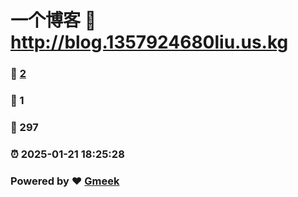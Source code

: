 # 一个博客 :link: http://blog.1357924680liu.us.kg 
### :page_facing_up: [2](http://blog.1357924680liu.us.kg/tag.html) 
### :speech_balloon: 1 
### :hibiscus: 297 
### :alarm_clock: 2025-01-21 18:25:28 
### Powered by :heart: [Gmeek](https://github.com/Meekdai/Gmeek)
